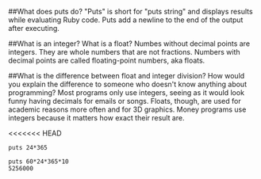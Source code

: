 ##What does puts do?
"Puts" is short for "puts string" and displays results while evaluating Ruby code. Puts add a newline to the end of the output after executing.

##What is an integer? What is a float?
Numbes without decimal points are integers. They are whole numbers that are not fractions. Numbers with decimal points are called floating-point numbers, aka floats.

##What is the difference between float and integer division? How would you explain the difference to someone who doesn't know anything about programming?
Most programs only use integers, seeing as it would look funny having decimals for emails or songs.
Floats, though, are used for academic reasons more often and for 3D graphics. Money programs use integers because it matters how exact their result are.

<<<<<<< HEAD
```
puts 24*365
```

```
puts 60*24*365*10
5256000
```

